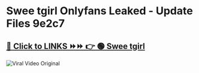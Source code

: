 
 # Swee tgirl Onlyfans Leaked - Update Files 9e2c7

## <h2><a href="https://clipsfans.com/Swee_tgirl&ref=git">🔗 Click to LINKS ⏩⏩ 👉 🟢 Swee tgirl </a></h2>

<a href="https://clipsfans.com/Swee_tgirl&ref=git" rel="nofollow" data-target="animated-image.originalLink"><img src="https://i.ibb.co.com/xMMVF88/686577567.gif" alt="Viral Video Original" style="max-width: 100%; display: inline-block;" data-target="animated-image.originalImage"></a>

